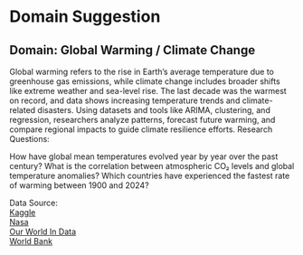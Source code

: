 # Domain Suggestion

## Domain: Global Warming / Climate Change

Global warming refers to the rise in Earth’s average temperature due to
greenhouse gas emissions, while climate change includes broader shifts like
extreme weather and sea-level rise. The last decade was the warmest on record,
and data shows increasing temperature trends and climate-related disasters.
Using datasets and tools like ARIMA, clustering, and regression, researchers
analyze patterns, forecast future warming, and compare regional impacts to guide
climate resilience efforts.
Research Questions:

How have global mean temperatures evolved year by year over the past century?
What is the correlation between atmospheric CO₂ levels and global temperature anomalies?
Which countries have experienced the fastest rate of warming between 1900 and
2024?  

Data Source:  
[Kaggle](<https://www.kaggle.com/datasets/kkhandekar/climate-change-vs-global-warming>)  
[Nasa](<https://climate.nasa.gov/>)  
[Our World In Data](<https://ourworldindata.org/co2-and-other-greenhouse-gas-emissions>)  
[World Bank](<https://climateknowledgeportal.worldbank.org/>)  
